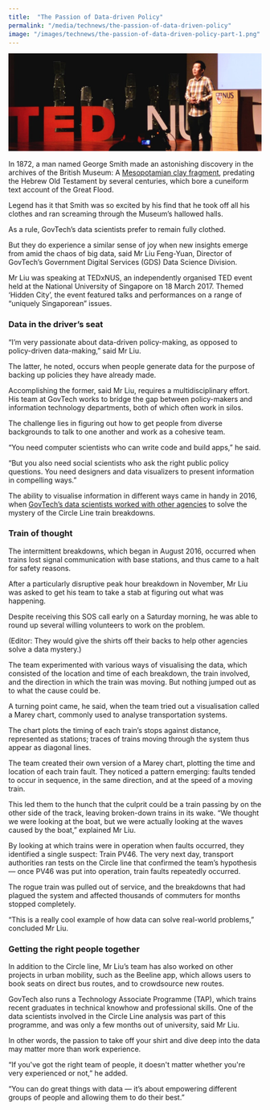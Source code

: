 ```yaml
---
title:  "The Passion of Data-driven Policy"
permalink: "/media/technews/the-passion-of-data-driven-policy"
image: "/images/technews/the-passion-of-data-driven-policy-part-1.png"
---
```


![the passion of data-driven policy](/images/technews/the-passion-of-data-driven-policy-part-1.png)

In 1872, a man named George Smith made an astonishing discovery in the archives of the British Museum: A [Mesopotamian clay fragment](http://www.bbc.co.uk/ahistoryoftheworld/objects/GOe8Mt6vRdSNcg-yeivrEA), predating the Hebrew Old Testament by several centuries, which bore a cuneiform text account of the Great Flood.

Legend has it that Smith was so excited by his find that he took off all his clothes and ran screaming through the Museum’s hallowed halls.

As a rule, GovTech’s data scientists prefer to remain fully clothed.

But they do experience a similar sense of joy when new insights emerge from amid the chaos of big data, said Mr Liu Feng-Yuan, Director of GovTech’s Government Digital Services (GDS) Data Science Division.

Mr Liu was speaking at TEDxNUS, an independently organised TED event held at the National University of Singapore on 18 March 2017. Themed ‘Hidden City’, the event featured talks and performances on a range of “uniquely Singaporean” issues.

### **Data in the driver’s seat**
“I’m very passionate about data-driven policy-making, as opposed to policy-driven data-making,” said Mr Liu.

The latter, he noted, occurs when people generate data for the purpose of backing up policies they have already made.

Accomplishing the former, said Mr Liu, requires a multidisciplinary effort. His team at GovTech works to bridge the gap between policy-makers and information technology departments, both of which often work in silos.

The challenge lies in figuring out how to get people from diverse backgrounds to talk to one another and work as a cohesive team.

“You need computer scientists who can write code and build apps,” he said.

“But you also need social scientists who ask the right public policy questions. You need designers and data visualizers to present information in compelling ways.”

The ability to visualise information in different ways came in handy in 2016, when [GovTech’s data scientists worked with other agencies](https://blog.data.gov.sg/how-we-caught-the-circle-line-rogue-train-with-data-79405c86ab6a) to solve the mystery of the Circle Line train breakdowns.

### **Train of thought**
The intermittent breakdowns, which began in August 2016, occurred when trains lost signal communication with base stations, and thus came to a halt for safety reasons.

After a particularly disruptive peak hour breakdown in November, Mr Liu was asked to get his team to take a stab at figuring out what was happening.

Despite receiving this SOS call early on a Saturday morning, he was able to round up several willing volunteers to work on the problem.

(Editor: They would give the shirts off their backs to help other agencies solve a data mystery.)

The team experimented with various ways of visualising the data, which consisted of the location and time of each breakdown, the train involved, and the direction in which the train was moving. But nothing jumped out as to what the cause could be.  

A turning point came, he said, when the team tried out a visualisation called a Marey chart, commonly used to analyse transportation systems.

The chart plots the timing of each train’s stops against distance, represented as stations; traces of trains moving through the system thus appear as diagonal lines.

The team created their own version of a Marey chart, plotting the time and location of each train fault. They noticed a pattern emerging: faults tended to occur in sequence, in the same direction, and at the speed of a moving train.

This led them to the hunch that the culprit could be a train passing by on the other side of the track, leaving broken-down trains in its wake. “We thought we were looking at the boat, but we were actually looking at the waves caused by the boat,” explained Mr Liu.

By looking at which trains were in operation when faults occurred, they identified a single suspect: Train PV46. The very next day, transport authorities ran tests on the Circle line that confirmed the team’s hypothesis — once PV46 was put into operation, train faults repeatedly occurred.

The rogue train was pulled out of service, and the breakdowns that had plagued the system and affected thousands of commuters for months stopped completely.

“This is a really cool example of how data can solve real-world problems,” concluded Mr Liu.

### **Getting the right people together**
In addition to the Circle line, Mr Liu’s team has also worked on other projects in urban mobility, such as the Beeline app, which allows users to book seats on direct bus routes, and to crowdsource new routes.

GovTech also runs a Technology Associate Programme (TAP), which trains recent graduates in technical knowhow and professional skills. One of the data scientists involved in the Circle Line analysis was part of this programme, and was only a few months out of university, said Mr Liu.

In other words, the passion to take off your shirt and dive deep into the data may matter more than work experience.

“If you've got the right team of people, it doesn't matter whether you're very experienced or not,” he added.

“You can do great things with data — it’s about empowering different groups of people and allowing them to do their best.”
